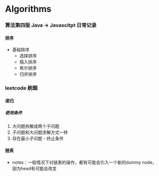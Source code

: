 # Algorithms
### 算法第四版 Java -> Javascitpt 日常记录
#### 排序
+ 基础排序
  - 选择排序
  - 插入排序
  - 希尔排序
  - 归并排序

### leetcode 刷题
#### 递归
##### 使用条件
1. 大问题拆解成两个子问题
2. 子问题和大问题求解方式一样
3. 存在最小子问题 - 终止条件

#### 链表
- notes：一般情况下对链表的操作，都有可能会引入一个新的dummy node，因为head有可能会改变
